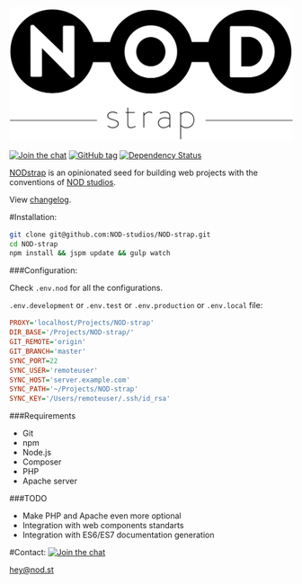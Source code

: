 [![NODstrap][logo-image]][repo-url]

[![Join the chat][gitter-image]][gitter-url]
[![GitHub tag][tag-image]][tag-url]
[![Dependency Status][david-image]][david-url]

[NODstrap]([repo-url]) is an opinionated seed for building
web projects with the conventions of [NOD studios](http://nod.st).


View [changelog](CHANGELOG.md).

#Installation:
```bash
git clone git@github.com:NOD-studios/NOD-strap.git
cd NOD-strap
npm install && jspm update && gulp watch
```

###Configuration:

Check `.env.nod` for all the configurations.

`.env.development` or `.env.test` or `.env.production` or `.env.local` file:

```INI
PROXY='localhost/Projects/NOD-strap'
DIR_BASE='/Projects/NOD-strap/'
GIT_REMOTE='origin'
GIT_BRANCH='master'
SYNC_PORT=22
SYNC_USER='remoteuser'
SYNC_HOST='server.example.com'
SYNC_PATH='~/Projects/NOD-strap'
SYNC_KEY='/Users/remoteuser/.ssh/id_rsa'
```

###Requirements
- Git
- npm
- Node.js
- Composer
- PHP
- Apache server

###TODO
- Make PHP and Apache even more optional
- Integration with web components standarts
- Integration with ES6/ES7 documentation generation

#Contact:
[![Join the chat][gitter-image]][gitter-url]

[hey@nod.st](mailto:hey@nod.st)

[logo-image]: /image/logo.strap.png?raw=true
[repo-url]: https://github.com/NOD-studios/NOD-strap
[david-url]: https://david-dm.org/NOD-studios/NOD-strap
[david-image]: https://david-dm.org/NOD-studios/NOD-strap.svg
[gitter-image]: https://img.shields.io/badge/GITTER-join%20chat-green.svg
[gitter-url]: http://bit.ly/NOD-chat
[tag-image]: https://img.shields.io/github/tag/NOD-studios/NOD-strap.svg
[tag-url]: https://github.com/NOD-studios/NOD-strap/tags
